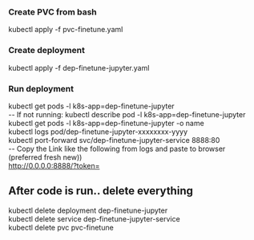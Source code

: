 ### Create PVC from bash
kubectl apply -f pvc-finetune.yaml
### Create deployment 
kubectl apply -f dep-finetune-jupyter.yaml
### Run deployment
kubectl get pods -l k8s-app=dep-finetune-jupyter <br>
-- If not running: kubectl describe pod -l k8s-app=dep-finetune-jupyter <br>
kubectl get pods -l k8s-app=dep-finetune-jupyter -o name <br>
kubectl logs pod/dep-finetune-jupyter-xxxxxxxx-yyyy <br>
kubectl port-forward svc/dep-finetune-jupyter-service 8888:80 <br>
-- Copy the Link like the following from logs and paste to browser (preferred fresh new)) <br>
http://0.0.0.0:8888/?token=<your-token> <br>

## After code is run.. delete everything
kubectl delete deployment dep-finetune-jupyter <br>
kubectl delete service dep-finetune-jupyter-service <br>
kubectl delete pvc pvc-finetune <br>
